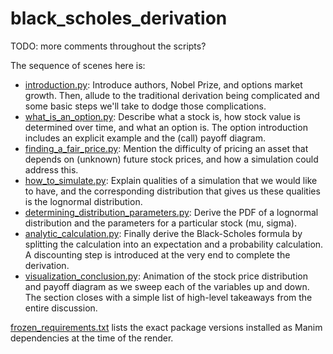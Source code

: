 # black_scholes_derivation

TODO: more comments throughout the scripts?

The sequence of scenes here is:

* [introduction.py](introduction.py): Introduce authors, Nobel Prize, and options market growth. Then, allude to the
  traditional derivation being complicated and some basic steps we'll take to dodge those complications.
* [what_is_an_option.py](what_is_an_option.py): Describe what a stock is, how stock value is determined over time, and
  what an option is. The option introduction includes an explicit example and the (call) payoff diagram.
* [finding_a_fair_price.py](finding_a_fair_price.py): Mention the difficulty of pricing an asset that depends on
  (unknown) future stock prices, and how a simulation could address this.
* [how_to_simulate.py](how_to_simulate.py): Explain qualities of a simulation that we would like to have, and the
  corresponding distribution that gives us these qualities is the lognormal distribution.
* [determining_distribution_parameters.py](determining_distribution_parameters.py): Derive the PDF of a lognormal
  distribution and the parameters for a particular stock (mu, sigma).
* [analytic_calculation.py](analytic_calculation.py): Finally derive the Black-Scholes formula by splitting the
  calculation into an expectation and a probability calculation. A discounting step is introduced at the very end to
  complete the derivation.
* [visualization_conclusion.py](visualization_conclusion.py): Animation of the stock price distribution and payoff
  diagram as we sweep each of the variables up and down. The section closes with a simple list of high-level takeaways
  from the entire discussion.

[frozen_requirements.txt](requirements.txt) lists the exact package versions installed as Manim dependencies at the time
of the render.